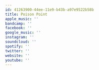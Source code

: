 ```yaml
---
id: 41263900-44ee-11e9-b43b-a97e9522b58b
title: Poison Point
apple_music: ''
bandcamp: ''
facebook: ''
google_music: ''
instagram: ''
soundcloud: ''
spotify: ''
twitter: ''
website: ''
youtube: ''
---
```

